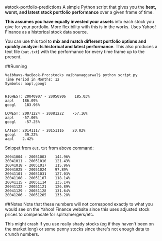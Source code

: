 #stock-portfolio-predictions
A simple Python script that gives you the **best, worst, and latest stock portfolio performance** over a given frame of time.

**This assumes you have equally invested your assets** into each stock you give for your portfolio. More flexibility with this is in the works. Uses Yahoo! Finance as a historical stock data source.

You can use this tool to **mix and match different portfolio options and quickly analyze its historical and latest performance**. This also produces a text file (`out.txt`) with the performance for every time frame up to the present.

##Running
```
Vaibhavs-MacBook-Pro:stocks vaibhavaggarwal$ python script.py 
Time Period in Months: 12  
Symbols: aapl,googl


HIGHEST: 20040907 - 20050906    185.03%
aapl    186.09%
googl    183.96%

LOWEST: 20071224 - 20081222    -57.16%
aapl    -57.06%
googl    -57.25%

LATEST: 20141117 - 20151116    20.82%
googl    39.22%
aapl    2.42%
```

Snippet from `out.txt` from above command:
```
20041004 - 20051003    144.96%
20041011 - 20051010    121.43%
20041018 - 20051017    115.96%
20041025 - 20051024    97.89%
20041101 - 20051031    127.03%
20041108 - 20051107    118.14%
20041115 - 20051114    135.14%
20041122 - 20051121    126.89%
20041129 - 20051128    131.64%
20041206 - 20051205    133.28%
```

##Notes
Note that these numbers will not correspond exactly to what you would see on the Yahoo! Finance website since this uses adjusted stock prices to compensate for splits/mergers/etc.

This might crash if you use really shady stocks (eg if they haven't been on the market long) or some penny stocks since there's not enough data to crunch numbers.
